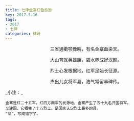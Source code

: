 ```yaml
---
title: 七律金寨红色旅游
key: 2017.5.16
tags: 
- 2017
- 七律
categories: 律诗
---
```


<p align="center">三省通衢颚豫皖，有名金寨血染天。
</p>
<p align="center">大山育就英雄胆，碧水养成好汉颜。
</p>
<p align="center">烈士心发根据地，红军足始长征源。
</p>
<p align="center">杰出儿女将军县，浩气常留丰碑传。
</p>
_小注：_

```
金寨是红二十五军，红四方面军的发源地，金寨产生了五十九名开国将军。
至建国，它牺牲了十万烈士。是国家认定烈士最多的县。
“鄂”，写成错字了。
```